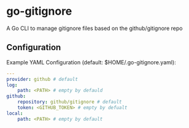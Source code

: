 # go-gitignore

A Go CLI to manage gitignore files based on the github/gitignore repo

## Configuration

Example YAML Configuration (default: $HOME/.go-gitignore.yaml):

```yaml
---
provider: github # default
log:
    path: <PATH> # empty by defauld
github:
    repository: github/gitignore # default
    token: <GITHUB_TOKEN> # empty by defualt
local:
    path: <PATH> # empty by default
```
